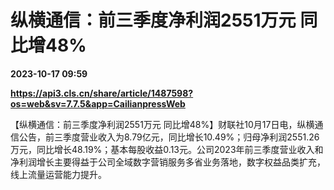 # 纵横通信：前三季度净利润2551万元 同比增48%

**2023-10-17 09:59**

**https://api3.cls.cn/share/article/1487598?os=web&sv=7.7.5&app=CailianpressWeb**

【纵横通信：前三季度净利润2551万元 同比增48%】财联社10月17日电，纵横通信公告，前三季度营业收入为8.79亿元，同比增长10.49%；归母净利润2551.26万元，同比增长48.19%；基本每股收益0.13元。公司2023年前三季度营业收入和净利润增长主要得益于公司全域数字营销服务多省业务落地，数字权益品类扩充，线上流量运营能力提升。